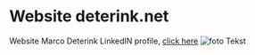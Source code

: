 # Website deterink.net
Website Marco Deterink
LinkedIN profile, [click here](https://www.linkedin.com/in/deterink/)
![foto](https://media.licdn.com/dms/image/C4E03AQE5DXImhTqU7Q/profile-displayphoto-shrink_200_200/0/1521579429723?e=1702512000&v=beta&t=Vi1kasNjBl9UdHcKAsfuEsa8Koj3JWVkktRQO3GDySs)
Tekst

